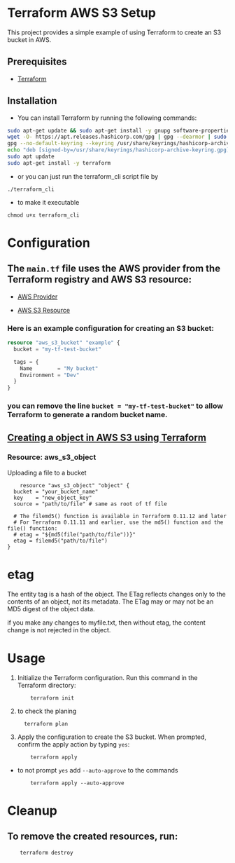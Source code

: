 # Terraform AWS S3 Setup

This project provides a simple example of using Terraform to create an S3 bucket in AWS.

## Prerequisites

- [Terraform](https://developer.hashicorp.com/terraform/tutorials/aws-get-started/install-cli)

## Installation

- You can install Terraform by running the following commands:

```bash
sudo apt-get update && sudo apt-get install -y gnupg software-properties-common
wget -O- https://apt.releases.hashicorp.com/gpg | gpg --dearmor | sudo tee /usr/share/keyrings/hashicorp-archive-keyring.gpg > /dev/null
gpg --no-default-keyring --keyring /usr/share/keyrings/hashicorp-archive-keyring.gpg --fingerprint
echo "deb [signed-by=/usr/share/keyrings/hashicorp-archive-keyring.gpg] https://apt.releases.hashicorp.com $(lsb_release -cs) main" | sudo tee /etc/apt/sources.list.d/hashicorp.list
sudo apt update
sudo apt-get install -y terraform
```

- or you can just run the terraform_cli script file by


```
./terraform_cli
```
- to make it executable

```
chmod u+x terraform_cli
```

# Configuration

## The `main.tf` file uses the AWS provider from the Terraform registry and AWS S3 resource:
- [AWS Provider](https://registry.terraform.io/providers/hashicorp/aws/latest)

- [AWS S3 Resource](https://registry.terraform.io/providers/hashicorp/aws/latest/docs/resources/s3_bucket)

### Here is an example configuration for creating an S3 bucket:


```tf
resource "aws_s3_bucket" "example" {
  bucket = "my-tf-test-bucket"

  tags = {
    Name        = "My bucket"
    Environment = "Dev"
  }
}
```
### you can remove the line `bucket = "my-tf-test-bucket"` to allow Terraform to generate a random bucket name.

## [Creating a object in AWS S3 using Terraform](https://registry.terraform.io/providers/hashicorp/aws/latest/docs/resources/s3_object)

### Resource: aws_s3_object

Uploading a file to a bucket

```
    resource "aws_s3_object" "object" {
  bucket = "your_bucket_name"
  key    = "new_object_key"
  source = "path/to/file" # same as root of tf file

  # The filemd5() function is available in Terraform 0.11.12 and later
  # For Terraform 0.11.11 and earlier, use the md5() function and the file() function:
  # etag = "${md5(file("path/to/file"))}"
  etag = filemd5("path/to/file")
}
```

# etag

 The entity tag is a hash of the object. The ETag reflects changes only to the contents of an object, not its metadata. The ETag may or may not be an MD5 digest of the object data.

 if you make any changes to myfile.txt, then without etag, the content change is not rejected in the object.


# Usage

1. Initialize the Terraform configuration. Run this command in the Terraform directory:

    ```
        terraform init
    ```

2. to check the planing

    ```
      terraform plan
    ```

3. Apply the configuration to create the S3 bucket. When prompted, confirm the apply action by typing `yes`:

    ```
        terraform apply
    ```

- to not prompt `yes` add `--auto-approve` to the commands

    ```
        terraform apply --auto-approve
    ``` 

# Cleanup

## To remove the created resources, run:

```
    terraform destroy
```
